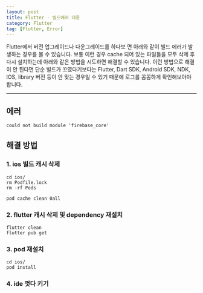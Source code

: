 ```yaml
---
layout: post
title: Flutter - 빌드에러 대응
category: Flutter
tag: [Flutter, Error]
---
```


Flutter에서 버전 업그레이드나 다운그레이드를 하다보 면 아래와 같이 빌드 에러가 발생하는 경우를 볼 수 있습니다. 보통 이런 경우 cache 되어 있는 파일들을 모두 삭제 후 다시 설치하는데 아래와 같은 방법을 시도하면 해결할 수 있습니다. 이런 방법으로 해결이 안 된다면 단순 빌드가 꼬였다기보다는 Flutter, Dart SDK, Android SDK, NDK, IOS, library 버전 등이 안 맞는 경우일 수 있기 때문에 로그를 꼼꼼하게 확인해보아야 합니다.

***
## 에러
```
could not build module 'firebase_core'
```

## 해결 방법
### 1. ios 빌드 캐시 삭제
```
cd ios/
rm Podfile.lock
rm -rf Pods

pod cache clean 0all
```

### 2. flutter 캐시 삭제 및 dependency 재설치
```
flutter clean
flutter pub get
```

### 3. pod 재설치
```
cd ios/
pod install
```

### 4. ide 껏다 키기
